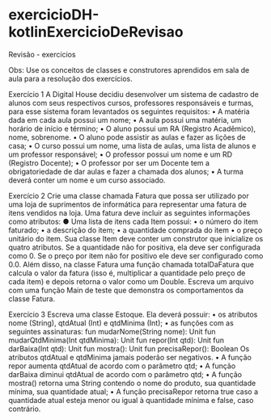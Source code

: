 # exercicioDH-kotlinExercicioDeRevisao


Revisão - exercícios

Obs: Use os conceitos de classes e construtores aprendidos em sala de aula para a resolução dos
exercícios.

Exercício 1
A Digital House decidiu desenvolver um sistema de cadastro de alunos com seus respectivos cursos,
professores responsáveis e turmas, para esse sistema foram levantados os seguintes requisitos:
• A matéria dada em cada aula possui um nome;
• A aula possui uma matéria, um horário de início e término;
• O aluno possui um RA (Registro Acadêmico), nome, sobrenome.
• O aluno pode assistir as aulas e fazer as lições de casa;
• O curso possui um nome, uma lista de aulas, uma lista de alunos e um professor responsável;
• O professor possui um nome e um RD (Registro Docente);
• O professor por ser um Docente tem a obrigatoriedade de dar aulas e fazer a chamada dos alunos;
• A turma deverá conter um nome e um curso associado.


Exercício 2
Crie uma classe chamada Fatura que possa ser utilizado por uma loja de
suprimentos de informática para representar uma fatura de itens vendidos na loja.
Uma fatura deve incluir as seguintes informações como atributos:
● Uma lista de itens cada Item possui:
• o número do item faturado;
• a descrição do item;
• a quantidade comprada do item
• o preço unitário do item.
Sua classe Item deve conter um construtor que inicialize os quatro atributos. Se a
quantidade não for positiva, ela deve ser configurada como 0. Se o preço por item não
for positivo ele deve ser configurado como 0.0.
Além disso, na classe Fatura uma função chamada totalDaFatura que calcula o valor da
fatura (isso é, multiplicar a quantidade pelo preço de cada item) e depois retorna o valor
como um Double.
Escreva um arquivo com uma função Main de teste que demonstra os comportamentos da classe
Fatura.


Exercício 3
Escreva uma classe Estoque. Ela deverá possuir:
• os atributos nome (String), qtdAtual (Int) e qtdMinima (Int);
• as funções com as seguintes assinaturas:
fun mudarNome(String nome): Unit
fun mudarQtdMinima(Int qtdMinima): Unit
fun repor(Int qtd): Unit
fun darBaixa(Int qtd): Unit
fun mostra(): Unit
fun precisaRepor(): Boolean
Os atributos qtdAtual e qtdMinima jamais poderão ser negativos.
• A função repor aumenta qtdAtual de acordo com o parâmetro qtd;
• A função darBaixa diminui qtdAtual de acordo com o parâmetro qtd;
• A função mostra() retorna uma String contendo o nome do produto, sua
quantidade mínima, sua quantidade atual;
• A função precisaRepor retorna true caso a quantidade atual esteja menor ou igual
à quantidade mínima e false, caso contrário.
